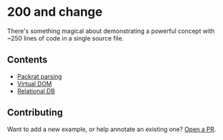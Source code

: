 # 200 and change

There's something magical about demonstrating a powerful concept with ~250 lines of code in a single source file.

## Contents

* [Packrat parsing](./packrat-parsing/)
* [Virtual DOM](./virtual-dom/)
* [Relational DB](./relational-db/)

## Contributing

Want to add a new example, or help annotate an existing one? [Open a PR](https://github.com/pdubroy/200andchange).
